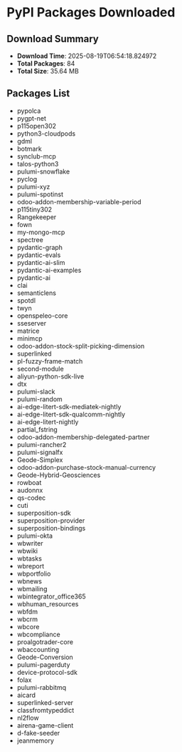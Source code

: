 # PyPI Packages Downloaded

## Download Summary
- **Download Time**: 2025-08-19T06:54:18.824972
- **Total Packages**: 84
- **Total Size**: 35.64 MB

## Packages List
- pypolca
- pygpt-net
- p115open302
- python3-cloudpods
- gdml
- botmark
- synclub-mcp
- talos-python3
- pulumi-snowflake
- pyclog
- pulumi-xyz
- pulumi-spotinst
- odoo-addon-membership-variable-period
- p115tiny302
- Rangekeeper
- fown
- my-mongo-mcp
- spectree
- pydantic-graph
- pydantic-evals
- pydantic-ai-slim
- pydantic-ai-examples
- pydantic-ai
- clai
- semanticlens
- spotdl
- twyn
- openspeleo-core
- sseserver
- matrice
- minimcp
- odoo-addon-stock-split-picking-dimension
- superlinked
- pl-fuzzy-frame-match
- second-module
- aliyun-python-sdk-live
- dtx
- pulumi-slack
- pulumi-random
- ai-edge-litert-sdk-mediatek-nightly
- ai-edge-litert-sdk-qualcomm-nightly
- ai-edge-litert-nightly
- partial_fstring
- odoo-addon-membership-delegated-partner
- pulumi-rancher2
- pulumi-signalfx
- Geode-Simplex
- odoo-addon-purchase-stock-manual-currency
- Geode-Hybrid-Geosciences
- rowboat
- audonnx
- qs-codec
- cuti
- superposition-sdk
- superposition-provider
- superposition-bindings
- pulumi-okta
- wbwriter
- wbwiki
- wbtasks
- wbreport
- wbportfolio
- wbnews
- wbmailing
- wbintegrator_office365
- wbhuman_resources
- wbfdm
- wbcrm
- wbcore
- wbcompliance
- proalgotrader-core
- wbaccounting
- Geode-Conversion
- pulumi-pagerduty
- device-protocol-sdk
- folax
- pulumi-rabbitmq
- aicard
- superlinked-server
- classfromtypeddict
- nl2flow
- airena-game-client
- d-fake-seeder
- jeanmemory

